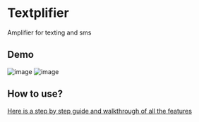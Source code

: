 # Textplifier
Amplifier for texting and sms

## Demo

![image](https://user-images.githubusercontent.com/50122069/113369169-9d31d700-932e-11eb-93ac-19347b8a72f2.png) ![image](https://user-images.githubusercontent.com/50122069/113369183-a58a1200-932e-11eb-8ad7-e15e85c7695f.png)

## How to use?

<a href = "https://mootbing.github.io/Textplifier/SRC/Help/Help.html">Here is a step by step guide and walkthrough of all the features</a>
